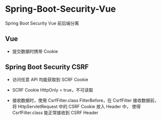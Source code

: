# Spring-Boot-Security-Vue
 Spring Boot Security Vue 前后端分离

## Vue

- 提交数据时携带 Cookie

## Spring Boot Security CSRF

- 访问任意 API 均能获取到 SCRF Cookie

- SCRF Cookie HttpOnly = true，不可读取

- 接收数据时，使用 CsrfFilter.class FilterBefore，在 CsrfFilter 接收数据前，将 HttpServletRequest 中的 CSRF Cookie 放入 Header 中，
    使得 CsrfFilter.class 能正常接收到 CSRF Header